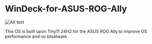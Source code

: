 # WinDeck-for-ASUS-ROG-Ally
![Alt text](urltopng)

This OS is built upon Tiny11 24H2 for the ASUS ROG Ally.to improve OS performance and no bloatware
